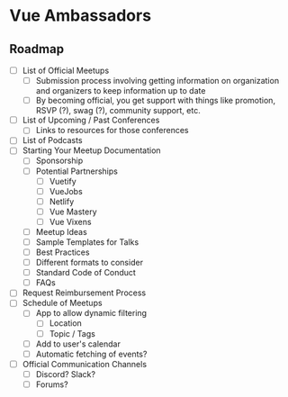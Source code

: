 # Vue Ambassadors

## Roadmap

*   [ ] List of Official Meetups
    *   [ ] Submission process involving getting information on organization and organizers to keep information up to date
    *   [ ] By becoming official, you get support with things like promotion, RSVP (?), swag (?), community support, etc.
*   [ ] List of Upcoming / Past Conferences
    *   [ ] Links to resources for those conferences
*   [ ] List of Podcasts
*   [ ] Starting Your Meetup Documentation
    *   [ ] Sponsorship
    *   [ ] Potential Partnerships
        *   [ ] Vuetify
        *   [ ] VueJobs
        *   [ ] Netlify
        *   [ ] Vue Mastery
        *   [ ] Vue Vixens
    *   [ ] Meetup Ideas
    *   [ ] Sample Templates for Talks
    *   [ ] Best Practices
    *   [ ] Different formats to consider
    *   [ ] Standard Code of Conduct
    *   [ ] FAQs
*   [ ] Request Reimbursement Process
*   [ ] Schedule of Meetups
    *   [ ] App to allow dynamic filtering
        *   [ ] Location
        *   [ ] Topic / Tags
    *   [ ] Add to user's calendar
    *   [ ] Automatic fetching of events?
*   [ ] Official Communication Channels
    *   [ ] Discord? Slack?
    *   [ ] Forums?
